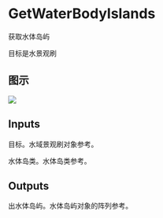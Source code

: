 # GetWaterBodyIslands

获取水体岛屿

目标是水景观刷

## 图示

![]($-20221218-21322287.png)

## Inputs

目标。水域景观刷对象参考。

水体岛类。水体岛类参考。  

## Outputs

出水体岛屿。水体岛屿对象的阵列参考。
